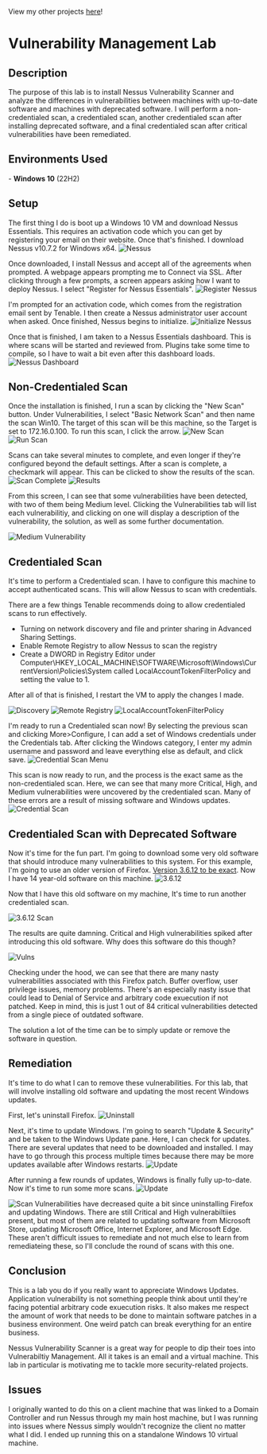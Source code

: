 View my other projects [here](https://github.com/jkrygo)!

# Vulnerability Management Lab
<h2>Description</h2>
The purpose of this lab is to install Nessus Vulnerability Scanner and analyze the differences in vulnerabilities between machines with up-to-date software and machines with deprecated software. I will perform a non-credentialed scan, a credentialed scan, another credentialed scan after installing deprecated software, and a final credentialed scan after critical vulnerabilities have been remediated.

<h2>Environments Used</h2>
- <b>Windows 10</b> (22H2) </br>
<h2>Setup</h2>
The first thing I do is boot up a Windows 10 VM and download Nessus Essentials. This requires an activation code which you can get by registering your email on their website. Once that's finished. I download Nessus v10.7.2 for Windows x64.
<img src="https://i.imgur.com/sY8E3ls.png" alt="Nessus"/>

Once downloaded, I install Nessus and accept all of the agreements when prompted. A webpage appears prompting me to Connect via SSL. After clicking through a few prompts, a screen appears asking how I want to deploy Nessus. I select "Register for Nessus Essentials".
<img src="https://i.imgur.com/gt7TkId.png" alt="Register Nessus"/>

I'm prompted for an activation code, which comes from the registration email sent by Tenable. I then create a Nessus administrator user account when asked. Once finished, Nessus begins to initialize. 
<img src="https://i.imgur.com/97uQeG9.png" alt="Initialize Nessus"/>

Once that is finished, I am taken to a Nessus Essentials dashboard. This is where scans will be started and reviewed from. Plugins take some time to compile, so I have to wait a bit even after this dashboard loads.
<img src="https://i.imgur.com/cyuns8T.png" alt="Nessus Dashboard"/>

<h2>Non-Credentialed Scan</h2>
Once the installation is finished, I run a scan by clicking the "New Scan" button. Under Vulnerabilities, I select "Basic Network Scan" and then name the scan Win10. The target of this scan will be this machine, so the Target is set to 172.16.0.100. To run this scan, I click the arrow.
<img src="https://i.imgur.com/2KabAVa.png" alt="New Scan"/>
<img src="https://i.imgur.com/1fMx3z3.png" alt="Run Scan"/>

Scans can take several minutes to complete, and even longer if they're configured beyond the default settings. After a scan is complete, a checkmark will appear. This can be clicked to show the results of the scan.
<img src="https://i.imgur.com/ol15q8o.png" alt="Scan Complete"/>
<img src="https://i.imgur.com/c9EoBQR.png" alt="Results"/>

From this screen, I can see that some vulnerabilities have been detected, with two of them being Medium level. Clicking the Vulnerabilities tab will list each vulnerabilitiy, and clicking on one will display a description of the vulnerability, the solution, as well as some further documentation.

<img src="https://i.imgur.com/d3DJVyp.png" alt="Medium Vulnerability"/>

<h2>Credentialed Scan</h2>
It's time to perform a Credentialed scan. I have to configure this machine to accept authenticated scans. This will allow Nessus to scan with credentials.

There are a few things Tenable recommends doing to allow credentialed scans to run effectively.
* Turning on network discovery and file and printer sharing in Advanced Sharing Settings.
* Enable Remote Registry to allow Nessus to scan the registry
* Create a DWORD in Registry Editor under Computer\HKEY_LOCAL_MACHINE\SOFTWARE\Microsoft\Windows\CurrentVersion\Policies\System called LocalAccountTokenFilterPolicy and setting the value to 1.

After all of that is finished, I restart the VM to apply the changes I made.

<img src="https://i.imgur.com/XI9nNCi.png" alt="Discovery"/>
<img src="https://i.imgur.com/frlj9kD.png" alt="Remote Registry"/>
<img src="https://i.imgur.com/u0MzjH6.png" alt="LocalAccountTokenFilterPolicy"/>

I'm ready to run a Credentialed scan now! By selecting the previous scan and clicking More>Configure, I can add a set of Windows credentials under the Credentials tab. After clicking the Windows category, I enter my admin username and password and leave everything else as default, and click save.
<img src="https://i.imgur.com/meWJdY5.png" alt="Credential Scan Menu"/>

This scan is now ready to run, and the process is the exact same as the non-credentialed scan. Here, we can see that many more Critical, High, and Medium vulnerabilities were uncovered by the credentialed scan. Many of these errors are a result of missing software and Windows updates. 
<img src="https://i.imgur.com/Sw54JQ3.png" alt="Credential Scan"/>

<h2>Credentialed Scan with Deprecated Software</h2>

Now it's time for the fun part. I'm going to download some very old software that should introduce many vulnerabilities to this system. For this example, I'm going to use an older version of Firefox. [Version 3.6.12 to be exact](https://ftp.mozilla.org/pub/firefox/releases/3.6.12/win32/en-US/). Now I have 14 year-old software on this machine.
<img src="https://i.imgur.com/wj4LUeA.png" alt="3.6.12"/>

Now that I have this old software on my machine, It's time to run another credentialed scan.

<img src="https://i.imgur.com/WvGBNnQ.png" alt="3.6.12 Scan"/>

The results are quite damning. Critical and High vulnerabilities spiked after introducing this old software. Why does this software do this though? 

<img src="https://i.imgur.com/1xLm9Yl.png" alt="Vulns"/>

Checking under the hood, we can see that there are many nasty vulnerabilities associated with this Firefox patch. Buffer overflow, user privilege issues, memory problems. There's an especially nasty issue that could lead to Denial of Service and arbitrary code exuecution if not patched. Keep in mind, this is just 1 out of 84 critical vulnerabilities detected from a single piece of outdated software. 

The solution a lot of the time can be to simply update or remove the software in question.

<h2>Remediation</h2>

It's time to do what I can to remove these vulnerabilities. For this lab, that will involve installing old software and updating the most recent Windows updates.

First, let's uninstall Firefox. 
<img src="https://i.imgur.com/FVxgSKD.png" alt="Uninstall"/>

Next, it's time to update Windows. I'm going to search "Update & Security" and be taken to the Windows Update pane. Here, I can check for updates. There are several updates that need to be downloaded and installed. I may have to go through this process multiple times because there may be more updates available after Windows restarts.
<img src="https://i.imgur.com/BtWf35z.png" alt="Update"/>

After running a few rounds of updates, Windows is finally fully up-to-date. Now it's time to run some more scans.
<img src="https://i.imgur.com/tupbiz4.png" alt="Update"/>

<img src="https://i.imgur.com/SFzj8Bp.png" alt="Scan"/>
Vulnerabilities have decreased quite a bit since uninstalling Firefox and updating Windows. There are still Critical and High vulnerabiltiies present, but most of them are related to updating software from Microsoft Store, updating Microsoft Office, Internet Explorer, and Microsoft Edge. These aren't difficult issues to remediate and not much else to learn from remediateing these, so I'll conclude the round of scans with this one.


<h2>Conclusion</h2>
This is a lab you do if you really want to appreciate Windows Updates. Application vulnerability is not something people think about until they're facing potential arbitrary code exuecution risks. It also makes me respect the amount of work that needs to be done to maintain software patches in a business environment. One weird patch can break everything for an entire business. 

Nessus Vulnerability Scanner is a great way for people to dip their toes into Vulnerabiltiy Management. All it takes is an email and a virtual machine. This lab in particular is motivating me to tackle more security-related projects.

<h2>Issues</h2>
I originally wanted to do this on a client machine that was linked to a Domain Controller and run Nessus through my main host machine, but I was running into issues where Nessus simply wouldn't recognize the client no matter what I did. I ended up running this on a standalone Windows 10 virtual machine. 

